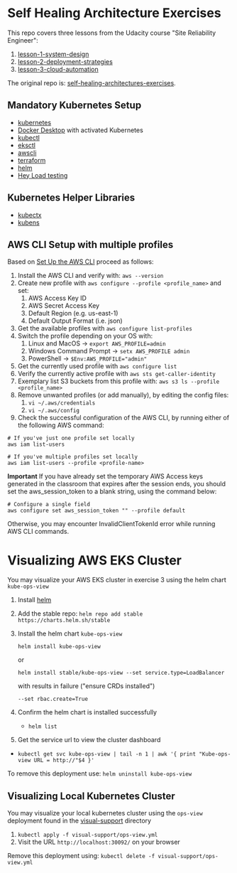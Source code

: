 # Self Healing Architecture Exercises

This repo covers three lessons from the Udacity course "Site Reliability Engineer":

1. [lesson-1-system-design](./lesson-1-system-design/README.md)
2. [lesson-2-deployment-strategies](./lesson-2-deployment-strategies/README.md)
3. [lesson-3-cloud-automation](./lesson-3-cloud-automation/README.md)

The original repo is: [self-healing-architectures-exercises](https://github.com/udacity/nd087-c3-self-healing-architectures-exercises).

## Mandatory Kubernetes Setup
- [kubernetes](https://kubernetes.io/docs/tasks/tools/)
- [Docker Desktop](https://www.docker.com/products/docker-desktop/) with activated Kubernetes
- [kubectl](https://kubernetes.io/docs/reference/kubectl/)
- [eksctl](https://eksctl.io/introduction/#installation)
- [awscli](https://aws.amazon.com/cli/)
- [terraform](https://learn.hashicorp.com/tutorials/terraform/install-cli?in=terraform/aws-get-started)
- [helm](https://www.eksworkshop.com/beginner/060_helm/helm_intro/install/)
- [Hey Load testing](https://github.com/rakyll/hey)

## Kubernetes Helper Libraries
- [kubectx](https://github.com/ahmetb/kubectx#kubectx1)
- [kubens](https://github.com/ahmetb/kubectx#kubens1)

## AWS CLI Setup with multiple profiles 
Based on [Set Up the AWS CLI](https://aws.amazon.com/de/getting-started/guides/setup-environment/module-three/)
proceed as follows:

1. Install the AWS CLI and verify with: `aws --version`
2. Create new profile with `aws configure --profile <profile_name>` and set:
    1. AWS Access Key ID
    2. AWS Secret Access Key
    3. Default Region (e.g. us-east-1)
    4. Default Output Format (i.e. json)
3. Get the available profiles with `aws configure list-profiles`
4. Switch the profile depending on your OS with:
    1. Linux and MacOS -> `export AWS_PROFILE=admin`
    2. Windows Command Prompt -> `setx AWS_PROFILE admin`
    3. PowerShell -> `$Env:AWS_PROFILE="admin"`
5. Get the currently used profile with `aws configure list`
6. Verify the currently active profile with `aws sts get-caller-identity`
7. Exemplary list S3 buckets from this profile with: `aws s3 ls --profile <profile_name>`
8. Remove unwanted profiles (or add manually), by editing the config files:
    1. `vi ~/.aws/credentials`
    2. `vi ~/.aws/config`
9. Check the successful configuration of the AWS CLI, by running either of the following AWS command:
```
# If you've just one profile set locally
aws iam list-users

# If you've multiple profiles set locally
aws iam list-users --profile <profile-name>
```

**Important**
If you have already set the temporary AWS Access keys generated in the classroom that expires after the session ends, you should set the aws_session_token to a blank string, using the command below:
```
# Configure a single field
aws configure set aws_session_token "" --profile default
```
Otherwise, you may encounter InvalidClientTokenId error while running AWS CLI commands.

# Visualizing AWS EKS Cluster
You may visualize your AWS EKS cluster in exercise 3 using the helm chart `kube-ops-view`

1. Install [helm](https://www.eksworkshop.com/beginner/060_helm/helm_intro/install/)
2. Add the stable repo: `helm repo add stable https://charts.helm.sh/stable`
3. Install the helm chart `kube-ops-view`
    ```
    helm install kube-ops-view 
    ```
   or
    ``` 
    helm install stable/kube-ops-view --set service.type=LoadBalancer
    ```
   with results in failure ("ensure CRDs installed")
    ```    
    --set rbac.create=True
    ```
4. Confirm the helm chart is installed successfully
    - `helm list`

5. Get the service url to view the cluster dashboard
- `kubectl get svc kube-ops-view | tail -n 1 | awk '{ print "Kube-ops-view URL = http://"$4 }'`

To remove this deployment use: `helm uninstall kube-ops-view`

## Visualizing Local Kubernetes Cluster
You may visualize your local kubernetes cluster using the `ops-view` deployment found in the [visual-support](https://github.com/udacity/nd087-c3-self-healing-architectures-exercises/tree/7ff0779bfbc514ca11334bd3912d8d6060e50533/lesson-2-deployment-strategies/exercises/starter/visual-support) directory
1. `kubectl apply -f visual-support/ops-view.yml`
2. Visit the URL `http://localhost:30092/` on your browser

Remove this deployment using: `kubectl delete -f visual-support/ops-view.yml`
